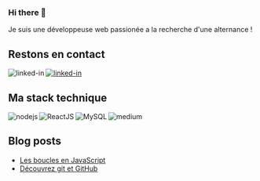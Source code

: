 ### Hi there 👋

Je suis une développeuse web passionée a la recherche d'une alternance !

## Restons en contact

[<img align="left" alt="linked-in" src="https://img.shields.io/badge/linkedin-%230077B5.svg?&style=for-the-badge&logo=linkedin&logoColor=white" />](https://www.linkedin.com/in/armelle-lelarge-834bb1205/)
[<img alt="linked-in" src="https://img.shields.io/badge/website-%2312100E.svg?&style=for-the-badge" />](https://armellelelarge.com)


## Ma stack technique

<img align="left" alt="nodejs" src="https://img.shields.io/badge/node.js%20-%2343853D.svg?&style=for-the-badge&logo=node.js&logoColor=white" />
<img align="left" alt="ReactJS" src="https://img.shields.io/badge/-ReactJs-61DAFB?logo=react&logoColor=white&style=for-the-badge"/>
<img align="left" alt="MySQL" src="https://img.shields.io/badge/mysql-%2300f.svg?style=for-the-badge&logo=mysql&logoColor=white"/>
<img alt="medium" src="https://img.shields.io/badge/postgres-%23316192.svg?&style=for-the-badge&logo=postgresql&logoColor=white" />


## Blog posts

- [Les boucles en JavaScript](https://armellelelarge.com/blog/boucle-javascript)
- [Découvrez git et GitHub](https://armellelelarge.com/blog/decouvrez-git-et-github)
